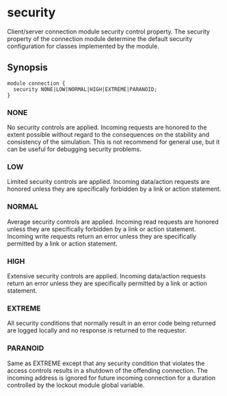 # security

Client/server connection module security control property. The security property of the connection module determine the default security configuration for classes implemented by the module. 


## Synopsis
    
    
    module connection {
      security NONE|LOW|NORMAL|HIGH|EXTREME|PARANOID;
    }
    

### NONE

No security controls are applied. Incoming requests are honored to the extent possible without regard to the consequences on the stability and consistency of the simulation. This is not recommend for general use, but it can be useful for debugging security problems.

### LOW

Limited security controls are applied. Incoming data/action requests are honored unless they are specifically forbidden by a link or action statement.

### NORMAL

Average security controls are applied. Incoming read requests are honored unless they are specifically forbidden by a link or action statement. Incoming write requests return an error unless they are specifically permitted by a link or action statement.

### HIGH

Extensive security controls are applied. Incoming data/action requests return an error unless they are specifically permitted by a link or action statement.

### EXTREME

All security conditions that normally result in an error code being returned are logged locally and no response is returned to the requestor.

### PARANOID

Same as EXTREME except that any security condition that violates the access controls results in a shutdown of the offending connection. The incoming address is ignored for future incoming connection for a duration controlled by the lockout module global variable.
